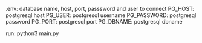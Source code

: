 .env:
database name, host, port, passsword and user to connect 
PG_HOST: postgresql host
PG_USER: postgresql username
PG_PASSWORD: postgresql password
PG_PORT: postgresql port
PG_DBNAME: postgresql dbname

run:
python3 main.py
